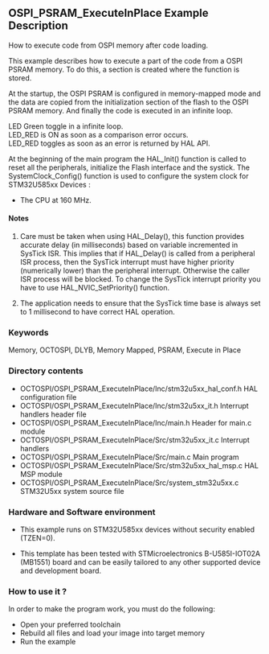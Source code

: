 ## <b>OSPI_PSRAM_ExecuteInPlace Example Description</b>

How to execute code from OSPI memory after code loading.

This example describes how to execute a part of the code from a OSPI PSRAM memory. To do this, 
a section is created where the function is stored.

At the startup, the OSPI PSRAM is configured in memory-mapped mode and the data are copied from the initialization
section of the flash to the OSPI PSRAM memory. And finally the code is executed in an infinite loop.

LED Green toggle in a infinite loop.  
LED_RED is ON as soon as a comparison error occurs.  
LED_RED toggles as soon as an error is returned by HAL API.

At the beginning of the main program the HAL_Init() function is called to reset
all the peripherals, initialize the Flash interface and the systick.
The SystemClock_Config() function is used to configure the system clock for STM32U585xx Devices :  
  - The CPU at 160 MHz.

#### <b>Notes</b>
 1. Care must be taken when using HAL_Delay(), this function provides accurate delay (in milliseconds)
    based on variable incremented in SysTick ISR. This implies that if HAL_Delay() is called from
    a peripheral ISR process, then the SysTick interrupt must have higher priority (numerically lower)
    than the peripheral interrupt. Otherwise the caller ISR process will be blocked.
    To change the SysTick interrupt priority you have to use HAL_NVIC_SetPriority() function.

 2. The application needs to ensure that the SysTick time base is always set to 1 millisecond
    to have correct HAL operation.

### <b>Keywords</b>

Memory, OCTOSPI, DLYB, Memory Mapped, PSRAM, Execute in Place

### <b>Directory contents</b>

  - OCTOSPI/OSPI_PSRAM_ExecuteInPlace/Inc/stm32u5xx_hal_conf.h    HAL configuration file
  - OCTOSPI/OSPI_PSRAM_ExecuteInPlace/Inc/stm32u5xx_it.h          Interrupt handlers header file
  - OCTOSPI/OSPI_PSRAM_ExecuteInPlace/Inc/main.h                  Header for main.c module
  - OCTOSPI/OSPI_PSRAM_ExecuteInPlace/Src/stm32u5xx_it.c          Interrupt handlers
  - OCTOSPI/OSPI_PSRAM_ExecuteInPlace/Src/main.c                  Main program
  - OCTOSPI/OSPI_PSRAM_ExecuteInPlace/Src/stm32u5xx_hal_msp.c     HAL MSP module
  - OCTOSPI/OSPI_PSRAM_ExecuteInPlace/Src/system_stm32u5xx.c      STM32U5xx system source file

### <b>Hardware and Software environment</b>

  - This example runs on STM32U585xx devices without security enabled (TZEN=0).

  - This template has been tested with STMicroelectronics B-U585I-IOT02A (MB1551)
    board and can be easily tailored to any other supported device
    and development board.

### <b>How to use it ?</b>

In order to make the program work, you must do the following:

 - Open your preferred toolchain
 - Rebuild all files and load your image into target memory
 - Run the example

